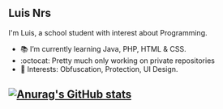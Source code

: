 ## Luis Nrs

I'm Luis, a school student with interest about Programming.

- :books: I’m currently learning Java, PHP, HTML & CSS.
- :octocat: Pretty much only working on private repositories
- :pushpin: Interests: Obfuscation, Protection, UI Design.

[![Anurag's GitHub stats](https://github-readme-stats.vercel.app/api?username=Luis-nrs)](https://github.com/anuraghazra/github-readme-stats)
----
